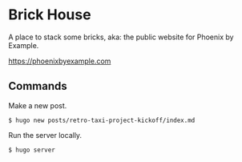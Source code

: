# Brick House

A place to stack some bricks, aka: the public website for Phoenix by Example.

<https://phoenixbyexample.com>

## Commands

Make a new post.

    $ hugo new posts/retro-taxi-project-kickoff/index.md

Run the server locally.

    $ hugo server